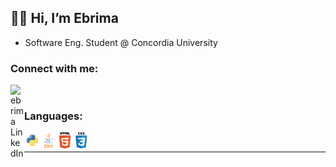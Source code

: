 ## 👋🏾 Hi, I’m **Ebrima**

- Software Eng. Student @ Concordia University


### Connect with me:
[<img align="left" alt="ebrima LinkedIn" width="22px" src="https://cdn.jsdelivr.net/npm/simple-icons@v3/icons/linkedin.svg" />][linkedin]

<br> 

### Languages:
<img align="left" alt="HTML5" width="26px" src="https://raw.githubusercontent.com/github/explore/80688e429a7d4ef2fca1e82350fe8e3517d3494d/topics/python/python.png" />
<img align="left" alt="CSS3" width="26px" src="https://raw.githubusercontent.com/github/explore/80688e429a7d4ef2fca1e82350fe8e3517d3494d/topics/java/java.png" />
<img align="left" alt="HTML5" width="26px" src="https://raw.githubusercontent.com/github/explore/80688e429a7d4ef2fca1e82350fe8e3517d3494d/topics/html/html.png" />
<img align="left" alt="CSS3" width="26px" src="https://raw.githubusercontent.com/github/explore/80688e429a7d4ef2fca1e82350fe8e3517d3494d/topics/css/css.png" />

<br>

---

<!---
[![Top Langs](https://github-readme-stats.vercel.app/api/top-langs/?username=ebvjikx&layout=compact)](https://github.com/anuraghazra/github-readme-stats)

ebvjikx/ebvjikx is a ✨ special ✨ repository because its `README.md` (this file) appears on your GitHub profile.
You can click the Preview link to take a look at your changes.
--->


[linkedin]: linkedin.com/in/ebrima-jikineh/

